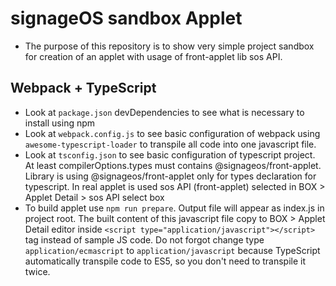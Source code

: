 # signageOS sandbox Applet

- The purpose of this repository is to show very simple project sandbox for creation of an applet with usage of front-applet lib sos API.

## Webpack + TypeScript
- Look at `package.json` devDependencies to see what is necessary to install using npm
- Look at `webpack.config.js` to see basic configuration of webpack using `awesome-typescript-loader` to transpile all code into one javascript file.
- Look at `tsconfig.json` to see basic configuration of typescript project. At least compilerOptions.types must contains @signageos/front-applet. Library is using @signageos/front-applet only for types declaration for typescript. In real applet is used sos API (front-applet) selected in BOX > Applet Detail > sos API select box
- To build applet use `npm run prepare`. Output file will appear as index.js in project root. The built content of this javascript file copy to BOX > Applet Detail editor inside `<script type="application/javascript"></script>` tag instead of sample JS code. Do not forgot change type `application/ecmascript` to `application/javascript` because TypeScript automatically transpile code to ES5, so you don't need to transpile it twice.
